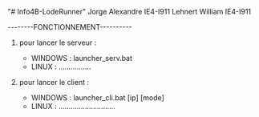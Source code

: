 "# Info4B-LodeRunner" 
Jorge Alexandre IE4-I911
Lehnert William IE4-I911

--------FONCTIONNEMENT----------

1) pour lancer le serveur :
    - WINDOWS : launcher_serv.bat
    - LINUX   : ................

2) pour lancer le client :
    - WINDOWS : launcher_cli.bat [ip] [mode]
    - LINUX   : ............................


